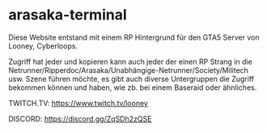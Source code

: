 # arasaka-terminal

Diese Website entstand mit einem RP Hintergrund für den GTA5 Server von Looney, Cyberloops.


Zugriff hat jeder und kopieren kann auch jeder der einen RP Strang in die Netrunner/Ripperdoc/Arasaka/Unabhängige-Netrunner/Society/Militech usw. Szene führen möchte,
es gibt auch diverse Untergruppen die Zugriff bekommen können und haben, wie zb. bei einem Baseraid oder ähnliches.




TWITCH.TV: https://www.twitch.tv/looney

DISCORD: https://discord.gg/ZqSDh2zQSE
